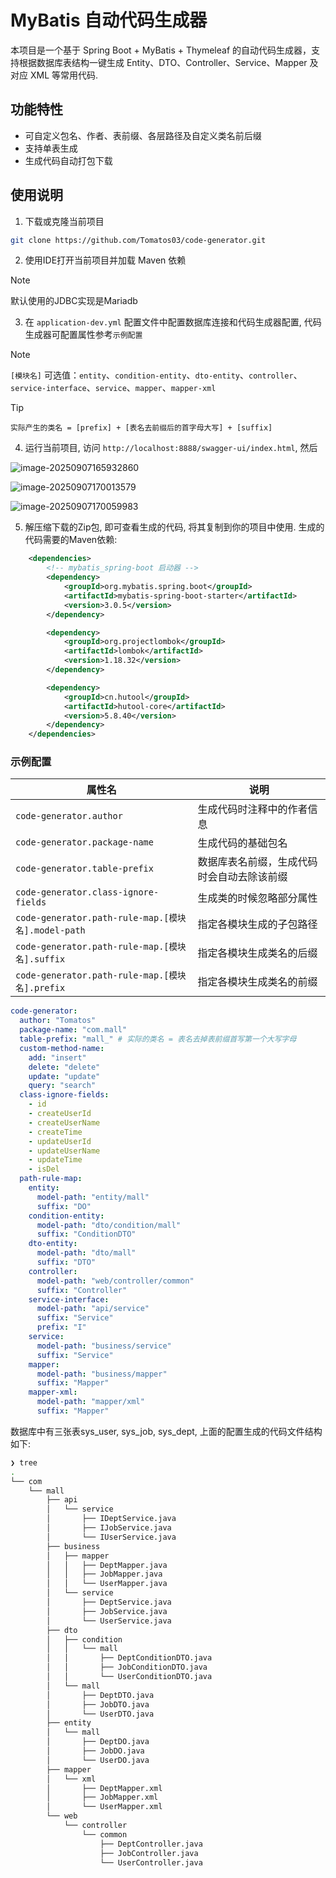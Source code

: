 # MyBatis 自动代码生成器

本项目是一个基于 Spring Boot + MyBatis + Thymeleaf 的自动代码生成器，支持根据数据库表结构一键生成 Entity、DTO、Controller、Service、Mapper 及对应 XML 等常用代码.

## 功能特性

- 可自定义包名、作者、表前缀、各层路径及自定义类名前后缀
- 支持单表生成
- 生成代码自动打包下载

## 使用说明

1. 下载或克隆当前项目

```bash
git clone https://github.com/Tomatos03/code-generator.git
```

2. 使用IDE打开当前项目并加载 Maven 依赖

> [!NOTE]
> 默认使用的JDBC实现是Mariadb

3. 在 `application-dev.yml` 配置文件中配置数据库连接和代码生成器配置, 代码生成器可配置属性参考`示例配置`

> [!NOTE]
> `[模块名]` 可选值：`entity`、`condition-entity`、`dto-entity`、`controller`、`service-interface`、`service`、`mapper`、`mapper-xml`

> [!TIP]
> `实际产生的类名 = [prefix] + [表名去前缀后的首字母大写] + [suffix]`

4. 运行当前项目, 访问 `http://localhost:8888/swagger-ui/index.html`, 然后

![image-20250907165932860](./assets/image-20250907165932860.png)

![image-20250907170013579](./assets/image-20250907170013579.png)

![image-20250907170059983](./assets/image-20250907170059983.png)

5. 解压缩下载的Zip包, 即可查看生成的代码, 将其复制到你的项目中使用. 生成的代码需要的Maven依赖:

```xml
    <dependencies>
        <!-- mybatis_spring-boot 启动器 -->
        <dependency>
            <groupId>org.mybatis.spring.boot</groupId>
            <artifactId>mybatis-spring-boot-starter</artifactId>
            <version>3.0.5</version>
        </dependency>

        <dependency>
            <groupId>org.projectlombok</groupId>
            <artifactId>lombok</artifactId>
            <version>1.18.32</version>
        </dependency>

        <dependency>
            <groupId>cn.hutool</groupId>
            <artifactId>hutool-core</artifactId>
            <version>5.8.40</version>
        </dependency>
    </dependencies>
```

### 示例配置

| 属性名                                             | 说明                                       |
| -------------------------------------------------- | ------------------------------------------ |
| `code-generator.author`                            | 生成代码时注释中的作者信息                 |
| `code-generator.package-name`                      | 生成代码的基础包名                         |
| `code-generator.table-prefix`                      | 数据库表名前缀，生成代码时会自动去除该前缀 |
| `code-generator.class-ignore-fields`               | 生成类的时候忽略部分属性                   |
| `code-generator.path-rule-map.[模块名].model-path` | 指定各模块生成的子包路径                   |
| `code-generator.path-rule-map.[模块名].suffix`     | 指定各模块生成类名的后缀                   |
| `code-generator.path-rule-map.[模块名].prefix`     | 指定各模块生成类名的前缀                   |

```yaml
code-generator:
  author: "Tomatos"
  package-name: "com.mall"
  table-prefix: "mall_" # 实际的类名 = 表名去掉表前缀首写第一个大写字母
  custom-method-name:
    add: "insert"
    delete: "delete"
    update: "update"
    query: "search"
  class-ignore-fields:
    - id
    - createUserId
    - createUserName
    - createTime
    - updateUserId
    - updateUserName
    - updateTime
    - isDel
  path-rule-map:
    entity:
      model-path: "entity/mall"
      suffix: "DO"
    condition-entity:
      model-path: "dto/condition/mall"
      suffix: "ConditionDTO"
    dto-entity:
      model-path: "dto/mall"
      suffix: "DTO"
    controller:
      model-path: "web/controller/common"
      suffix: "Controller"
    service-interface:
      model-path: "api/service"
      suffix: "Service"
      prefix: "I"
    service:
      model-path: "business/service"
      suffix: "Service"
    mapper:
      model-path: "business/mapper"
      suffix: "Mapper"
    mapper-xml:
      model-path: "mapper/xml"
      suffix: "Mapper"
```

数据库中有三张表sys_user, sys_job, sys_dept, 上面的配置生成的代码文件结构如下:

```bash
❯ tree
.
└── com
    └── mall
        ├── api
        │   └── service
        │       ├── IDeptService.java
        │       ├── IJobService.java
        │       └── IUserService.java
        ├── business
        │   ├── mapper
        │   │   ├── DeptMapper.java
        │   │   ├── JobMapper.java
        │   │   └── UserMapper.java
        │   └── service
        │       ├── DeptService.java
        │       ├── JobService.java
        │       └── UserService.java
        ├── dto
        │   ├── condition
        │   │   └── mall
        │   │       ├── DeptConditionDTO.java
        │   │       ├── JobConditionDTO.java
        │   │       └── UserConditionDTO.java
        │   └── mall
        │       ├── DeptDTO.java
        │       ├── JobDTO.java
        │       └── UserDTO.java
        ├── entity
        │   └── mall
        │       ├── DeptDO.java
        │       ├── JobDO.java
        │       └── UserDO.java
        ├── mapper
        │   └── xml
        │       ├── DeptMapper.xml
        │       ├── JobMapper.xml
        │       └── UserMapper.xml
        └── web
            └── controller
                └── common
                    ├── DeptController.java
                    ├── JobController.java
                    └── UserController.java
```
